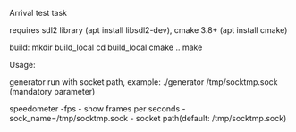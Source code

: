 Arrival test task

requires sdl2 library (apt install libsdl2-dev), cmake 3.8+ (apt install cmake)

build:
mkdir build_local
cd build_local
cmake ..
make

Usage:

generator
run with socket path, example:
./generator /tmp/socktmp.sock (mandatory parameter)

speedometer
-fps - show frames per seconds
-sock_name=/tmp/socktmp.sock - socket path(default: /tmp/socktmp.sock)